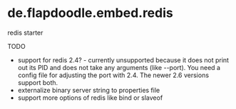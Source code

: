 de.flapdoodle.embed.redis
=========================

redis starter

TODO
- support for redis 2.4? - currently unsupported because it does not print out its PID and does 
  not take any arguments (like --port). You need a config file for adjusting the port with 2.4.
  The newer 2.6 versions support both.
- externalize binary server string to properties file
- support more options of redis like bind or slaveof
